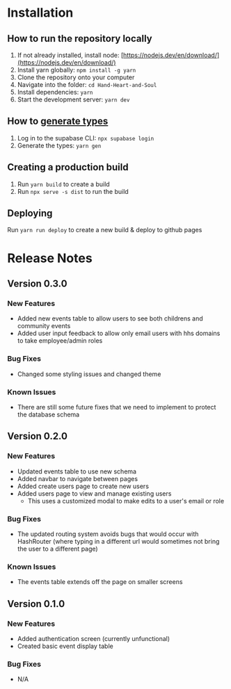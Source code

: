 # Installation
## How to run the repository locally
1. If not already installed, install node: [https://nodejs.dev/en/download/](https://nodejs.dev/en/download/)
1. Install yarn globally: `npm install -g yarn`
2. Clone the repository onto your computer
3. Navigate into the folder: `cd Hand-Heart-and-Soul`
4. Install dependencies: `yarn`
5. Start the development server: `yarn dev`

## How to [generate types](https://supabase.com/docs/guides/api/generating-types)
1. Log in to the supabase CLI: `npx supabase login`
2. Generate the types: `yarn gen`

## Creating a production build
1. Run `yarn build` to create a build
2. Run `npx serve -s dist` to run the build

## Deploying
Run `yarn run deploy` to create a new build & deploy to github pages


# Release Notes
## Version 0.3.0
### New Features
 - Added new events table to allow users to see both childrens and community events
 - Added user input feedback to allow only email users with hhs domains to take employee/admin roles
### Bug Fixes
 - Changed some styling issues and changed theme
### Known Issues
 - There are still some future fixes that we need to implement to protect the database schema
 
## Version 0.2.0
### New Features
 - Updated events table to use new schema
 - Added navbar to navigate between pages
 - Added create users page to create new users
 - Added users page to view and manage existing users
   - This uses a customized modal to make edits to a user's email or role
### Bug Fixes
 - The updated routing system avoids bugs that would occur with HashRouter (where typing in a different url would sometimes not bring the user to a different page)
### Known Issues
 - The events table extends off the page on smaller screens

## Version 0.1.0
### New Features
 - Added authentication screen (currently unfunctional)
 - Created basic event display table
### Bug Fixes
 - N/A
